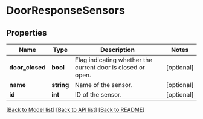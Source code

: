 # DoorResponseSensors

## Properties
Name | Type | Description | Notes
------------ | ------------- | ------------- | -------------
**door_closed** | **bool** | Flag indicating whether the current door is closed or open. | [optional] 
**name** | **string** | Name of the sensor. | [optional] 
**id** | **int** | ID of the sensor. | [optional] 

[[Back to Model list]](../README.md#documentation-for-models) [[Back to API list]](../README.md#documentation-for-api-endpoints) [[Back to README]](../README.md)


